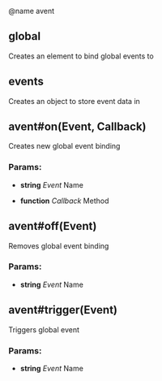 

<!-- Start avent.js -->

@name avent

## global

Creates an element to bind global events to

## events

Creates an object to store event data in

## avent#on(Event, Callback)

Creates new global event binding

### Params:

* **string** *Event* Name

* **function** *Callback* Method

## avent#off(Event)

Removes global event binding

### Params:

* **string** *Event* Name

## avent#trigger(Event)

Triggers global event

### Params:

* **string** *Event* Name

<!-- End avent.js -->


